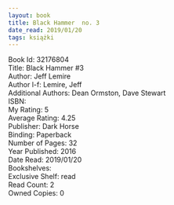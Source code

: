 ```yaml
---
layout: book
title: Black Hammer  no. 3
date_read: 2019/01/20
tags: książki
---
```


Book Id: 32176804<br />
Title: Black Hammer #3<br />
Author: Jeff Lemire<br />
Author l-f: Lemire, Jeff<br />
Additional Authors: Dean Ormston, Dave    Stewart<br />
ISBN: <br />
My Rating: 5<br />
Average Rating: 4.25<br />
Publisher: Dark Horse<br />
Binding: Paperback<br />
Number of Pages: 32<br />
Year Published: 2016<br />
Date Read: 2019/01/20<br />
Bookshelves: <br />
Exclusive Shelf: read<br />
Read Count: 2<br />
Owned Copies: 0<br />


